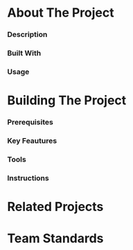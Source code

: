 # About The Project 
### Description
### Built With
### Usage
# Building The Project
### Prerequisites
### Key Feautures 
### Tools
### Instructions
# Related Projects
# Team Standards
